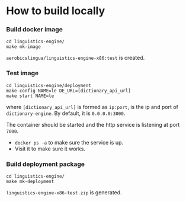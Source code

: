 # How to build locally

### Build docker image
```
cd linguistics-engine/
make mk-image
```
`aerobicslingua/linguistics-engine-x86:test` is created.

### Test image
```
cd linguistics-engine/deployment
make config NAME=le DE_URL=[dictionary_api_url]
make start NAME=le
```
where `[dictionary_api_url]` is formed as `ip:port`, is the ip and port of `dictionary-engine`. By default, it is `0.0.0.0:3000`.

The container should be started and the http service is listening at port `7000`.
* `docker ps -a` to make sure the service is up.
* Visit it to make sure it works.

### Build deployment package
```
cd linguistics-engine/
make mk-deployment 
```
`linguistics-engine-x86-test.zip` is generated.
